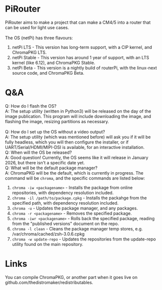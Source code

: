 # PiRouter
PiRouter aims to make a project that can make a CM4/5 into a router that can be used for light use cases.<br>  
The OS (netPi) has three flavours:<br> 
1. netPi LTS - This version has long-term support, with a CIP kernel, and ChromaPKG LTS.
2. netPi Stable - This version has around 1 year of support, with an LTS kernel (like 6.12), and ChromaPKG Stable.
3. netPi Beta - This version is a nightly build of routerPi, with the linux-next source code, and ChromaPKG Beta.<br>   
# Q&A
Q: How do I flash the OS?<br> 
A: The setup utility (written in Python3) will be released on the day of the image publication. This program will include downloading the image, and flashing the image, resizing partitions as necessary.<br>  
Q: How do I set up the OS without a video output?<br> 
A: The setup utility (which was mentioned before) will ask you if it will be fully headless, which you will then configure the installer, or if UART/Serial/HDMI/MIPI-DSI is available, for an interactive installation.<br> 
Q: When will the OS be released?<br> 
A: Good question! Currently, the OS seems like it will release in January 2026, but there isn't a specific date yet.<br> 
Q: What will be the default package manager?<br> 
A: ChromaPKG will be the default, which is currently in progress. The command will be ```chroma```, and the specific commands are listed below:<br>  
1. ```chroma -iw <packagename>``` - Installs the package from online repositories, with dependency resolution included.
2. ```chroma -il /path/to/package.cpkg``` - Installs the packahge from the specified path, with dependency resolution included.
3. ```chroma -u``` - Updates the package manager, and any packages.
4. ```chroma -r <packagename>``` - Removes the specified package.
5. ```chroma -iwr <packagename>``` - Rolls back the specified package, reading from the "published versions" document on the repo.
6. ```chroma -l clean``` - Cleans the package manager temp stores, e.g. /var/chroma/cached/zsh-3.0.6.cpkg
7. ```chroma -w update-repo``` - Updates the repositories from the update-repo utility found on the main repository.
# Links
You can compile ChromaPKG, or another part when it goes live on github.com/thedistromaker/redistributables.<br> 
